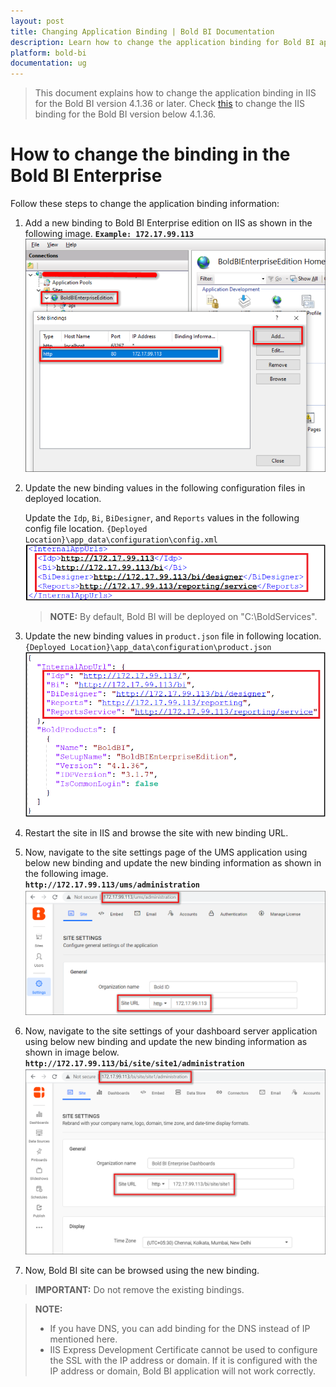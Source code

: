 ```yaml
---
layout: post
title: Changing Application Binding | Bold BI Documentation
description: Learn how to change the application binding for Bold BI application in IIS. If you have DNS, you can add binding for DNS instead of IP address.
platform: bold-bi
documentation: ug
---
```


> This document explains how to change the application binding in IIS for the Bold BI version 4.1.36 or later. Check [this](/embedded-bi/faq/how-to-change-binding-in-bold-bi-embedded-below-v4.1.36/) to change the IIS binding for the Bold BI version below 4.1.36. 

# How to change the binding in the Bold BI Enterprise
Follow these steps to change the application binding information:

1. Add a new binding to Bold BI Enterprise edition on IIS as shown in the following image.
    **`Example: 172.17.99.113`**
![IIS Binding](/static/assets/embedded/faq/images/add-iis-binding.png)

2. Update the new binding values in the following configuration files in deployed location.

    Update the `Idp`, `Bi`, `BiDesigner`, and `Reports` values in the following config file location.
    `{Deployed Location}\app_data\configuration\config.xml` 
    ![Core Config File](/static/assets/embedded/faq/images/latest-config-file.png)

    > **NOTE:** By default, Bold BI will be deployed on "C:\BoldServices".

3. Update the new binding values in `product.json` file in following location.
`{Deployed Location}\app_data\configuration\product.json`
![Product json File](/static/assets/embedded/faq/images/product-json.png)

4. Restart the site in IIS and browse the site with new binding URL.

5. Now, navigate to the site settings page of the UMS application using below new binding and update the new binding information as shown in the following image.  
**`http://172.17.99.113/ums/administration`**  
![IDP Base URL](/static/assets/embedded/faq/images/idp-url-binding.png)  

6. Now, navigate to the site settings of your dashboard server application using below new binding and update the new binding information as shown in image below.  
**`http://172.17.99.113/bi/site/site1/administration`**  
![DS Base URL](/static/assets/embedded/faq/images/ds-url-binding.png)

7. Now, Bold BI site can be browsed using the new binding.

> **IMPORTANT:** Do not remove the existing bindings. 

> **NOTE:**
> * If you have DNS, you can add binding for the DNS instead of IP mentioned here.
> * IIS Express Development Certificate cannot be used to configure the SSL with the IP address or domain. If it is configured with the IP address or domain, Bold BI application will not work correctly.
